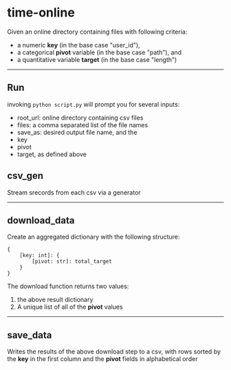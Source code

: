 # time-online

Given an online directory containing files with following criteria:
- a numeric <strong>key</strong> (in the base case "user_id"),
- a categorical <strong>pivot</strong> variable (in the base case "path"), and
- a quantitative variable <strong>target</strong> (in the base case "length")
----
## Run
invoking `python script.py` will prompt you for several inputs:
- root_url: online directory containing csv files
- files: a comma separated list of the file names
- save_as: desired output file name, and the
- key
- pivot
- target, as defined above

## csv_gen
Stream srecords from each csv via a generator 

----
## download_data
Create an aggregated dictionary with the following structure:
```
{
    [key: int]: {
        [pivot: str]: total_target
    }
}
```

The download function returns two values:
1. the above result dictionary
2. A unique list of all of the <strong>pivot</strong> values

----
## save_data
Writes the results of the above download step to a csv, with rows sorted by the <strong>key</strong> in the first column and the <strong>pivot</strong> fields in alphabetical order
